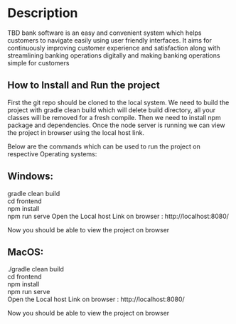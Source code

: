 # Description
TBD bank software is an easy and convenient system which helps customers to navigate easily using user friendly interfaces.  It aims for continuously improving customer experience and satisfaction along with streamlining banking operations digitally and making banking operations simple for customers

## How to Install and Run the project
First the git repo should be cloned to the local system.
We need to build the project with gradle clean build which will delete build directory, all your classes will be removed for a fresh compile.
Then we need to install npm  package and dependencies. Once the node server is running we can view the project in browser using the local host link.

Below are the commands which can be used to run the project on respective Operating systems:
## Windows:
gradle clean build   
cd frontend  
npm install  
npm run serve
Open the Local host Link on browser : http://localhost:8080/    

Now you should be able to view the project on browser

## MacOS:
./gradle clean build   
cd frontend   
npm install   
npm run serve   
Open the Local host Link on browser : http://localhost:8080/

Now you should be able to view the project on browser